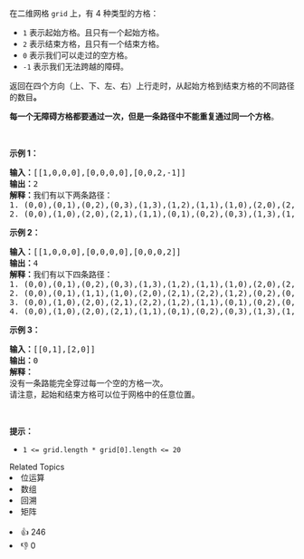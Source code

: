 <p>在二维网格 <code>grid</code> 上，有 4 种类型的方格：</p>

<ul> 
 <li><code>1</code> 表示起始方格。且只有一个起始方格。</li> 
 <li><code>2</code> 表示结束方格，且只有一个结束方格。</li> 
 <li><code>0</code> 表示我们可以走过的空方格。</li> 
 <li><code>-1</code> 表示我们无法跨越的障碍。</li> 
</ul>

<p>返回在四个方向（上、下、左、右）上行走时，从起始方格到结束方格的不同路径的数目<strong>。</strong></p>

<p><strong>每一个无障碍方格都要通过一次，但是一条路径中不能重复通过同一个方格</strong>。</p>

<p>&nbsp;</p>

<p><strong>示例 1：</strong></p>

<pre><strong>输入：</strong>[[1,0,0,0],[0,0,0,0],[0,0,2,-1]]
<strong>输出：</strong>2
<strong>解释：</strong>我们有以下两条路径：
1. (0,0),(0,1),(0,2),(0,3),(1,3),(1,2),(1,1),(1,0),(2,0),(2,1),(2,2)
2. (0,0),(1,0),(2,0),(2,1),(1,1),(0,1),(0,2),(0,3),(1,3),(1,2),(2,2)</pre>

<p><strong>示例 2：</strong></p>

<pre><strong>输入：</strong>[[1,0,0,0],[0,0,0,0],[0,0,0,2]]
<strong>输出：</strong>4
<strong>解释：</strong>我们有以下四条路径： 
1. (0,0),(0,1),(0,2),(0,3),(1,3),(1,2),(1,1),(1,0),(2,0),(2,1),(2,2),(2,3)
2. (0,0),(0,1),(1,1),(1,0),(2,0),(2,1),(2,2),(1,2),(0,2),(0,3),(1,3),(2,3)
3. (0,0),(1,0),(2,0),(2,1),(2,2),(1,2),(1,1),(0,1),(0,2),(0,3),(1,3),(2,3)
4. (0,0),(1,0),(2,0),(2,1),(1,1),(0,1),(0,2),(0,3),(1,3),(1,2),(2,2),(2,3)</pre>

<p><strong>示例 3：</strong></p>

<pre><strong>输入：</strong>[[0,1],[2,0]]
<strong>输出：</strong>0
<strong>解释：</strong>
没有一条路能完全穿过每一个空的方格一次。
请注意，起始和结束方格可以位于网格中的任意位置。
</pre>

<p>&nbsp;</p>

<p><strong>提示：</strong></p>

<ul> 
 <li><code>1 &lt;= grid.length * grid[0].length &lt;= 20</code></li> 
</ul>

<div><div>Related Topics</div><div><li>位运算</li><li>数组</li><li>回溯</li><li>矩阵</li></div></div><br><div><li>👍 246</li><li>👎 0</li></div>